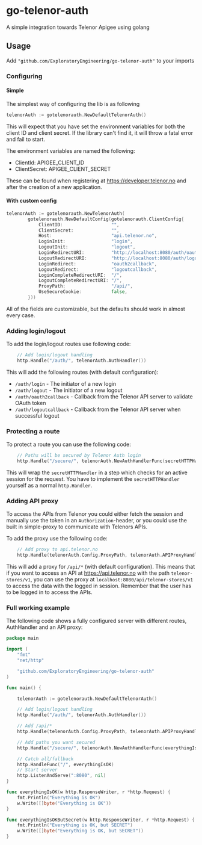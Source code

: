 # go-telenor-auth
A simple integration towards Telenor Apigee using golang

## Usage

Add `"github.com/ExploratoryEngineering/go-telenor-auth"` to your imports


### Configuring


#### Simple

The simplest way of configuring the lib is as following

```go
telenorAuth := gotelenorauth.NewDefaultTelenorAuth()
```

This will expect that you have set the environment variables for both the client ID and client secret. If the library can't find it, it will throw a fatal error and fail to start.

The environment variables are named the following:
 - ClientId: APIGEE_CLIENT_ID
 - ClientSecret: APIGEE_CLIENT_SECRET

 These can be found when registering at https://developer.telenor.no and after the creation of a new application.


#### With custom config
```go
telenorAuth := gotelenorauth.NewTelenorAuth(
		gotelenorauth.NewDefaultConfig(gotelenorauth.ClientConfig{
			ClientID:                  "",                                          // Host is the name of the Telenor API host to use.
			ClientSecret:              "",                                          // ClientID is the OAuth client ID.
			Host:                      "api.telenor.no",                            // ClientSecret is the client secret.
			LoginInit:                 "login",                                     // LoginInit is the endpoint for starting a login.
			LogoutInit:                "logout",                                    // LogoutInit is the endpoint for starting a logout.
			LoginRedirectURI:          "http://localhost:8080/auth/oauth2callback", // LoginRedirectURI is where the OAuth server redirects after a successful login.
			LogoutRedirectURI:         "http://localhost:8080/auth/logoutcallback", // LogoutRedirectURI is where the OAuth server redirects after a successful logout.
			LoginRedirect:             "oauth2callback",                            // LoginRedirect is the endpoint that serves - and is thus typically a suffix of - LoginRedirectURI.
			LogoutRedirect:            "logoutcallback",                            // LogoutRedirect is the endpoint that serves - and is thus typically a suffix of - LogoutRedirectURI.
			LoginCompleteRedirectURI:  "/",                                         // LoginCompleteRedirectURI is where go-telenor-auth redirects after a successful login.
			LogoutCompleteRedirectURI: "/",                                         // LogoutCompleteRedirectURI is where go-telenor-auth redirects after a successfull logout.
			ProxyPath:                 "/api/",                                     // ProxyPath The path of the API proxy which proxes calls to given host with credentials.
			UseSecureCookie:           false,                                       // UseSecureCookie indicates whether to use a secure cookie.
		}))
```

All of the fields are customizable, but the defaults should work in almost every case.

### Adding login/logout
To add the login/logout routes use following code:

```go
	// Add login/logout handling
	http.Handle("/auth/", telenorAuth.AuthHandler())
```

This will add the following routes (with default configuration):
 - `/auth/login` - The initiator of a new login
 - `/auth/logout` - The initiator of a new logout
 - `/auth/oauth2callback` - Callback from the Telenor API server to validate OAuth token
 - `/auth/logoutcallback` - Callback from the Telenor API server when successful logout

### Protecting a route

To protect a route you can use the following code:

```go
	// Paths will be secured by Telenor Auth login
	http.Handle("/secure/", telenorAuth.NewAuthHandlerFunc(secretHTTPHandler))
```

This will wrap the `secretHTTPHandler` in a step which checks for an active session for the request. You have to implement the `secretHTTPHandler` yourself as a normal `http.Handler`.

### Adding API proxy

To access the APIs from Telenor you could either fetch the session and manually use the token in an `Authorization`-header, or you could use the built in simple-proxy to communicate with Telenors APIs.

To add the proxy use the following code:
```go
	// Add proxy to api.telenor.no
	http.Handle(telenorAuth.Config.ProxyPath, telenorAuth.APIProxyHandler())
```

This will add a proxy for `/api/*` (with default configuration). This means that if you want to access an API at https://api.telenor.no with the path `telenor-stores/v1`, you can use the proxy at `localhost:8080/api/telenor-stores/v1` to access the data with the logged in session. Remember that the user has to be logged in to access the APIs.


### Full working example

The following code shows a fully configured server with different routes, AuthHandler and an API proxy:

```go
package main

import (
	"fmt"
	"net/http"

	"github.com/ExploratoryEngineering/go-telenor-auth"
)

func main() {

	telenorAuth := gotelenorauth.NewDefaultTelenorAuth()

	// Add login/logout handling
	http.Handle("/auth/", telenorAuth.AuthHandler())

	// Add /api/*
	http.Handle(telenorAuth.Config.ProxyPath, telenorAuth.APIProxyHandler())

	// Add paths you want secured
	http.Handle("/secure/", telenorAuth.NewAuthHandlerFunc(everythingIsOKButSecret))

	// Catch all/fallback
	http.HandleFunc("/", everythingIsOK)
	// Start server
	http.ListenAndServe(":8080", nil)
}

func everythingIsOK(w http.ResponseWriter, r *http.Request) {
	fmt.Println("Everything is OK")
	w.Write([]byte("Everything is OK"))
}

func everythingIsOKButSecret(w http.ResponseWriter, r *http.Request) {
	fmt.Println("Everything is OK, but SECRET")
	w.Write([]byte("Everything is OK, but SECRET"))
}
```